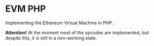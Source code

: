 # EVM PHP

Implementing the Ethereum Virtual Machine in PHP.

**Attention!** At the moment most of the opcodes are implemented, but despite this, it is still in a non-working state.

